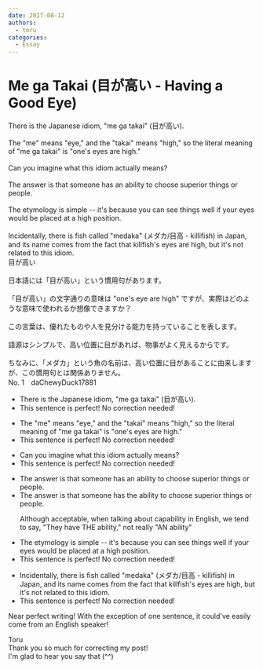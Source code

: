 ```yaml
---
date: 2017-08-12
authors:
  - toru
categories:
  - Essay
---
```


<h1 id="subject_show">Me ga Takai (目が高い - Having a Good Eye)</h1>
<div class="date" hidden>Aug 12, 2017 14:18</div>
<div id="post"><div id="body_show_ori">
There is the Japanese idiom, "me ga takai" (目が高い).<br/><br/>The "me" means "eye," and the "takai" means "high," so the literal meaning of "me ga takai" is "one's eyes are high."<br/><br/>Can you imagine what this idiom actually means?<br/><br/>The answer is that someone has an ability to choose superior things or people.<br/><br/>The etymology is simple -- it's because you can see things well if your eyes would be placed at a high position.<br/><br/>Incidentally, there is fish called "medaka" (メダカ/目高 - killifish) in Japan, and its name comes from the fact that killfish's eyes are high, but it's not related to this idiom.
</div></div>

<!-- more -->

<div id="post_ja"><div id="body_show_mo">
目が高い<br/><br/>日本語には「目が高い」という慣用句があります。<br/><br/>「目が高い」の文字通りの意味は "one's eye are high" ですが、実際はどのような意味で使われるか想像できますか？<br/><br/>この言葉は、優れたものや人を見分ける能力を持っていることを表します。<br/><br/>語源はシンプルで、高い位置に目があれば、物事がよく見えるからです。<br/><br/>ちなみに、「メダカ」という魚の名前は、高い位置に目があることに由来しますが、この慣用句とは関係ありません。
</div></div>
<div id="block"><div class="first_name"> No. 1　<span class="just_name">daChewyDuck17881</span></div><div id="block2">
<ul class="correction_field">
<li class="incorrect">There is the Japanese idiom, "me ga takai" (目が高い).</li>
<li class="corrected perfect">This sentence is perfect! No correction needed!</li>
</ul>
<ul class="correction_field">
<li class="incorrect">The "me" means "eye," and the "takai" means "high," so the literal meaning of "me ga takai" is "one's eyes are high."</li>
<li class="corrected perfect">This sentence is perfect! No correction needed!</li>
</ul>
<ul class="correction_field">
<li class="incorrect">Can you imagine what this idiom actually means?</li>
<li class="corrected perfect">This sentence is perfect! No correction needed!</li>
</ul>
<ul class="correction_field">
<li class="incorrect">The answer is that someone has an ability to choose superior things or people.</li>
<li class="corrected correct">
The answer is that someone has<span class="f_red"> the</span> ability to choose superior things or people.
<p class="correction_comment">Although acceptable, when talking about capability in English, we tend to say, "They have THE ability," not really "AN ability"</p>
</li>
</ul>
<ul class="correction_field">
<li class="incorrect">The etymology is simple -- it's because you can see things well if your eyes would be placed at a high position.</li>
<li class="corrected perfect">This sentence is perfect! No correction needed!</li>
</ul>
<ul class="correction_field">
<li class="incorrect">Incidentally, there is fish called "medaka" (メダカ/目高 - killifish) in Japan, and its name comes from the fact that killfish's eyes are high, but it's not related to this idiom.</li>
<li class="corrected perfect">This sentence is perfect! No correction needed!</li>
</ul>
<p class="comment_small">
 Near perfect writing! With the exception of one sentence, it could've easily come from an English speaker!
 <br/>
</p>

</div><div class="name"><span class="just_name">Toru</span><br>
Thank you so much for correcting my post!<br/>I'm glad to hear you say that (^^)
</div>
</div>
